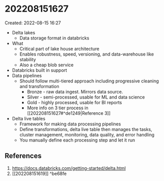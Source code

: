 # 202208151627
Created: 2022-08-15 16:27

- Delta lakes
	- Data storage format in databricks
- What
	- Critical part of lake house architecture 
	- Enables robustness, speed, versioning, and data-warehouse like stability 
	- Also a cheap blob service
- Databricks built in support
- Data pipelines
	- Should follow multi-tiered approach including progressive cleaning and transformation
		- Bronze - raw data ingest. Mirrors data source.
		- Silver - semi-processed, usable for ML and data science
		- Gold - highly processed, usable for BI reports
		- More info on 3 tier process in [[202208151627#^de1249|Reference 3]]
- Delta live tables
	- Framework for making data processing pipelines
	- Define transformations, delta live table then manages the tasks, cluster management, monitoring, data quality, and error handling
	- You manually define each processing step and let it run

## References
1. https://docs.databricks.com/getting-started/delta.html
3. [[202208151619]] ^be68fe